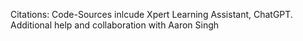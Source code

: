 Citations: Code-Sources inlcude Xpert Learning Assistant, ChatGPT. 
Additional help and collaboration with Aaron Singh
